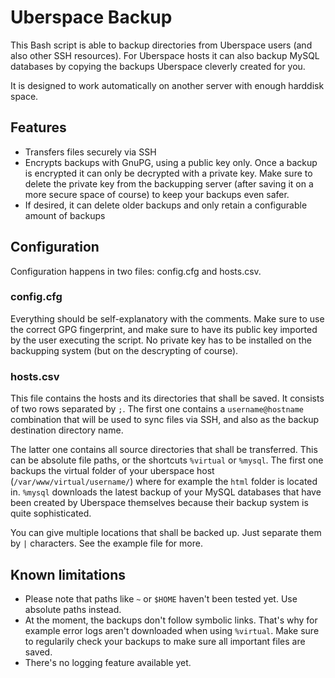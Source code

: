 # Uberspace Backup

This Bash script is able to backup directories from Uberspace users (and also other SSH resources). For Uberspace hosts it can also backup MySQL databases by copying the backups Uberspace cleverly created for you.

It is designed to work automatically on another server with enough harddisk space.

## Features

- Transfers files securely via SSH
- Encrypts backups with GnuPG, using a public key only. Once a backup is encrypted it can only be decrypted with a private key. Make sure to delete the private key from the backupping server (after saving it on a more secure space of course) to keep your backups even safer.
- If desired, it can delete older backups and only retain a configurable amount of backups

## Configuration

Configuration happens in two files: config.cfg and hosts.csv.

### config.cfg

Everything should be self-explanatory with the comments. Make sure to use the correct GPG fingerprint, and make sure to have its public key imported by the user executing the script. No private key has to be installed on the backupping system (but on the descrypting of course).

### hosts.csv

This file contains the hosts and its directories that shall be saved. It consists of two rows separated by `;`. The first one contains a `username@hostname` combination that will be used to sync files via SSH, and also as the backup destination directory name. 

The latter one contains all source directories that shall be transferred. This can be absolute file paths, or the shortcuts `%virtual` or `%mysql`. The first one backups the virtual folder of your uberspace host (`/var/www/virtual/username/`) where for example the `html` folder is located in. `%mysql` downloads the latest backup of your MySQL databases that have been created by Uberspace themselves because their backup system is quite sophisticated.

You can give multiple locations that shall be backed up. Just separate them by `|` characters. See the example file for more. 

## Known limitations

- Please note that paths like `~` or `$HOME` haven't been tested yet. Use absolute paths instead.
- At the moment, the backups don't follow symbolic links. That's why for example error logs aren't downloaded when using `%virtual`. Make sure to regularily check your backups to make sure all important files are saved.
- There's no logging feature available yet.
